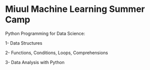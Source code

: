 # Miuul Machine Learning Summer Camp 
Python Programming for Data Science:

1- Data Structures

2- Functions, Conditions, Loops, Comprehensions

3- Data Analysis with Python
